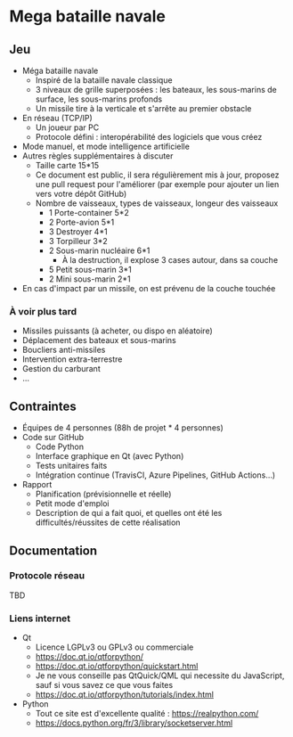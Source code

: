 # Mega bataille navale

## Jeu

* Méga bataille navale
  * Inspiré de la bataille navale classique
  * 3 niveaux de grille superposées : les bateaux, les sous-marins de surface, les sous-marins profonds
  * Un missile tire à la verticale et s'arrête au premier obstacle
* En réseau (TCP/IP)
  * Un joueur par PC
  * Protocole défini : interopérabilité des logiciels que vous créez
* Mode manuel, et mode intelligence artificielle
* Autres règles supplémentaires à discuter
  * Taille carte 15*15
  * Ce document est public, il sera régulièrement mis à jour, proposez une pull request pour l'améliorer (par exemple pour ajouter un lien vers votre dépôt GitHub)
  * Nombre de vaisseaux, types de vaisseaux, longeur des vaisseaux
    * 1 Porte-container 5*2
    * 2 Porte-avion 5*1
    * 3 Destroyer 4*1
    * 3 Torpilleur 3*2
    * 2 Sous-marin nucléaire 6*1
      * À la destruction, il explose 3 cases autour, dans sa couche
    * 5 Petit sous-marin 3*1
    * 2 Mini sous-marin 2*1
 * En cas d'impact par un missile, on est prévenu de la couche touchée

### À voir plus tard

  * Missiles puissants (à acheter, ou dispo en aléatoire)
  * Déplacement des bateaux et sous-marins
  * Boucliers anti-missiles
  * Intervention extra-terrestre
  * Gestion du carburant
  * …

## Contraintes

* Équipes de 4 personnes (88h de projet * 4 personnes)
* Code sur GitHub
  * Code Python
  * Interface graphique en Qt (avec Python)
  * Tests unitaires faits
  * Intégration continue (TravisCI, Azure Pipelines, GitHub Actions…)
* Rapport
  * Planification (prévisionnelle et réelle)
  * Petit mode d'emploi
  * Description de qui a fait quoi, et quelles ont été les difficultés/réussites de cette réalisation

## Documentation

### Protocole réseau

TBD

### Liens internet

* Qt
  * Licence LGPLv3 ou GPLv3 ou commerciale
  * https://doc.qt.io/qtforpython/
  * https://doc.qt.io/qtforpython/quickstart.html
  * Je ne vous conseille pas QtQuick/QML qui necessite du JavaScript, sauf si vous savez ce que vous faites
  * https://doc.qt.io/qtforpython/tutorials/index.html
* Python
  * Tout ce site est d'excellente qualité : https://realpython.com/
  * https://docs.python.org/fr/3/library/socketserver.html